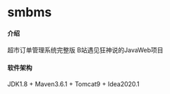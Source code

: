 # smbms

#### 介绍
超市订单管理系统完整版
B站遇见狂神说的JavaWeb项目

#### 软件架构
JDK1.8 + Maven3.6.1 + Tomcat9 + Idea2020.1




